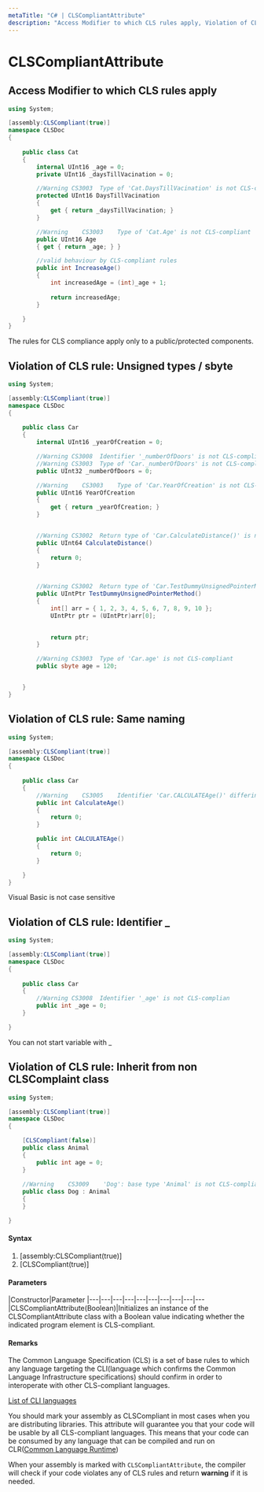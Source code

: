 ```yaml
---
metaTitle: "C# | CLSCompliantAttribute"
description: "Access Modifier to which CLS rules apply, Violation of CLS rule: Unsigned types / sbyte, Violation of CLS rule: Same naming, Violation of CLS rule: Identifier _, Violation of CLS rule: Inherit from non CLSComplaint class"
---
```


# CLSCompliantAttribute



## Access Modifier to which CLS rules apply


```cs
using System;

[assembly:CLSCompliant(true)]
namespace CLSDoc
{
   
    public class Cat
    {
        internal UInt16 _age = 0;
        private UInt16 _daysTillVacination = 0;

        //Warning CS3003  Type of 'Cat.DaysTillVacination' is not CLS-compliant
        protected UInt16 DaysTillVacination
        {
            get { return _daysTillVacination; }
        }

        //Warning    CS3003    Type of 'Cat.Age' is not CLS-compliant
        public UInt16 Age
        { get { return _age; } }

        //valid behaviour by CLS-compliant rules
        public int IncreaseAge()
        {
            int increasedAge = (int)_age + 1;
           
            return increasedAge;
        }

    }
}

```

The rules for CLS compliance apply only to a public/protected components.



## Violation of CLS rule: Unsigned types / sbyte


```cs
using System;

[assembly:CLSCompliant(true)]
namespace CLSDoc
{
   
    public class Car
    {
        internal UInt16 _yearOfCreation = 0;

        //Warning CS3008  Identifier '_numberOfDoors' is not CLS-compliant 
        //Warning CS3003  Type of 'Car._numberOfDoors' is not CLS-compliant 
        public UInt32 _numberOfDoors = 0;

        //Warning    CS3003    Type of 'Car.YearOfCreation' is not CLS-compliant
        public UInt16 YearOfCreation
        {
            get { return _yearOfCreation; }
        }


        //Warning CS3002  Return type of 'Car.CalculateDistance()' is not CLS-compliant
        public UInt64 CalculateDistance()
        {
            return 0;
        }

        
        //Warning CS3002  Return type of 'Car.TestDummyUnsignedPointerMethod()' is not CLS-compliant 
        public UIntPtr TestDummyUnsignedPointerMethod()
        {
            int[] arr = { 1, 2, 3, 4, 5, 6, 7, 8, 9, 10 };
            UIntPtr ptr = (UIntPtr)arr[0];

            
            return ptr;
        }

        //Warning CS3003  Type of 'Car.age' is not CLS-compliant 
        public sbyte age = 120;


    }
}

```



## Violation of CLS rule: Same naming


```cs
using System;

[assembly:CLSCompliant(true)]
namespace CLSDoc
{
   
    public class Car
    {
        //Warning    CS3005    Identifier 'Car.CALCULATEAge()' differing only in case is not CLS-compliant
        public int CalculateAge()
        {
            return 0;
        }

        public int CALCULATEAge()
        {
            return 0;
        }

    }
}

```

Visual Basic is not case sensitive



## Violation of CLS rule: Identifier _


```cs
using System;

[assembly:CLSCompliant(true)]
namespace CLSDoc
{
   
    public class Car
    {
        //Warning CS3008  Identifier '_age' is not CLS-complian    
        public int _age = 0;    
    }

}

```

You can not start variable with _



## Violation of CLS rule: Inherit from non CLSComplaint class


```cs
using System;

[assembly:CLSCompliant(true)]
namespace CLSDoc
{

    [CLSCompliant(false)]
    public class Animal
    {
        public int age = 0;
    }
  
    //Warning    CS3009    'Dog': base type 'Animal' is not CLS-compliant
    public class Dog : Animal
    {
    }

}

```



#### Syntax


1. [assembly:CLSCompliant(true)]
1. [CLSCompliant(true)]



#### Parameters


|Constructor|Parameter
|---|---|---|---|---|---|---|---|---|---
|CLSCompliantAttribute(Boolean)|Initializes an instance of the CLSCompliantAttribute class with a Boolean value indicating whether the indicated program element is CLS-compliant.



#### Remarks


The Common Language Specification (CLS) is a set of base rules to which any language targeting the CLI(language which confirms the Common Language Infrastructure specifications) should confirm in order to interoperate with other CLS-compliant languages.

[List of CLI languages](https://en.wikipedia.org/wiki/List_of_CLI_languages)

You should mark your assembly as CLSCompliant in most cases when you are distributing libraries. This attribute will guarantee you that your code will be usable by all CLS-compliant languages. This means that your code can be consumed by any language that can be compiled and run on CLR([Common Language Runtime](https://en.wikipedia.org/wiki/List_of_CLI_languages))

When your assembly is marked with `CLSCompliantAttribute`, the compiler will check if your code violates any of CLS rules and return **warning** if it is needed.

